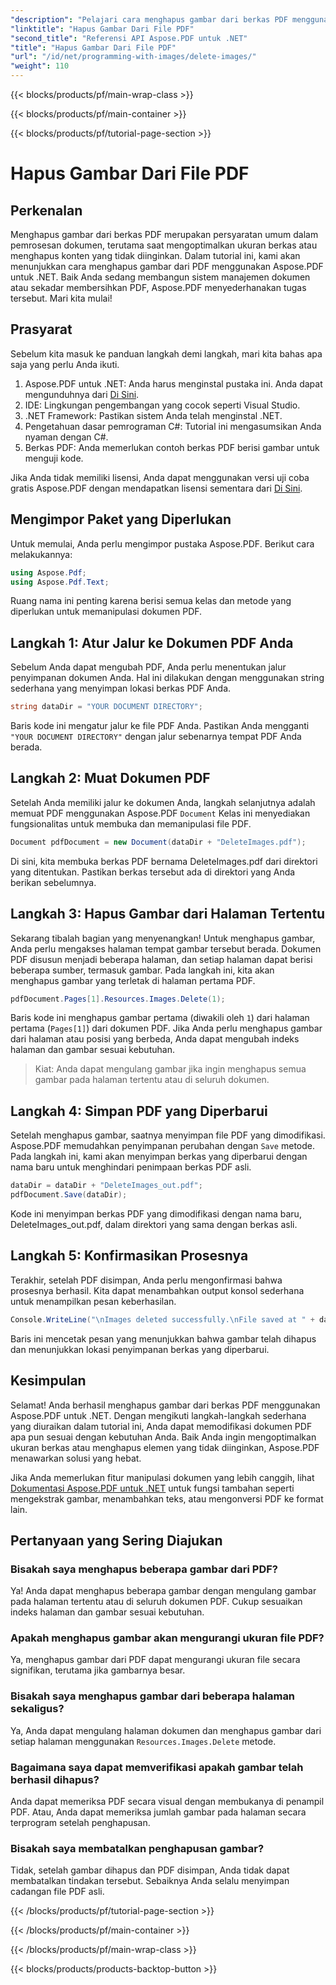 ```yaml
---
"description": "Pelajari cara menghapus gambar dari berkas PDF menggunakan Aspose.PDF untuk .NET dalam tutorial langkah demi langkah yang sederhana. Optimalkan PDF dengan menghapus gambar yang tidak diinginkan dengan mudah."
"linktitle": "Hapus Gambar Dari File PDF"
"second_title": "Referensi API Aspose.PDF untuk .NET"
"title": "Hapus Gambar Dari File PDF"
"url": "/id/net/programming-with-images/delete-images/"
"weight": 110
---
```


{{< blocks/products/pf/main-wrap-class >}}

{{< blocks/products/pf/main-container >}}

{{< blocks/products/pf/tutorial-page-section >}}

# Hapus Gambar Dari File PDF

## Perkenalan

Menghapus gambar dari berkas PDF merupakan persyaratan umum dalam pemrosesan dokumen, terutama saat mengoptimalkan ukuran berkas atau menghapus konten yang tidak diinginkan. Dalam tutorial ini, kami akan menunjukkan cara menghapus gambar dari PDF menggunakan Aspose.PDF untuk .NET. Baik Anda sedang membangun sistem manajemen dokumen atau sekadar membersihkan PDF, Aspose.PDF menyederhanakan tugas tersebut. Mari kita mulai!

## Prasyarat

Sebelum kita masuk ke panduan langkah demi langkah, mari kita bahas apa saja yang perlu Anda ikuti.

1. Aspose.PDF untuk .NET: Anda harus menginstal pustaka ini. Anda dapat mengunduhnya dari [Di Sini](https://releases.aspose.com/pdf/net/).
2. IDE: Lingkungan pengembangan yang cocok seperti Visual Studio.
3. .NET Framework: Pastikan sistem Anda telah menginstal .NET.
4. Pengetahuan dasar pemrograman C#: Tutorial ini mengasumsikan Anda nyaman dengan C#.
5. Berkas PDF: Anda memerlukan contoh berkas PDF berisi gambar untuk menguji kode.

Jika Anda tidak memiliki lisensi, Anda dapat menggunakan versi uji coba gratis Aspose.PDF dengan mendapatkan lisensi sementara dari [Di Sini](https://purchase.aspose.com/temporary-license/).

## Mengimpor Paket yang Diperlukan

Untuk memulai, Anda perlu mengimpor pustaka Aspose.PDF. Berikut cara melakukannya:

```csharp
using Aspose.Pdf;
using Aspose.Pdf.Text;
```

Ruang nama ini penting karena berisi semua kelas dan metode yang diperlukan untuk memanipulasi dokumen PDF.

## Langkah 1: Atur Jalur ke Dokumen PDF Anda

Sebelum Anda dapat mengubah PDF, Anda perlu menentukan jalur penyimpanan dokumen Anda. Hal ini dilakukan dengan menggunakan string sederhana yang menyimpan lokasi berkas PDF Anda.

```csharp
string dataDir = "YOUR DOCUMENT DIRECTORY";
```

Baris kode ini mengatur jalur ke file PDF Anda. Pastikan Anda mengganti `"YOUR DOCUMENT DIRECTORY"` dengan jalur sebenarnya tempat PDF Anda berada.

## Langkah 2: Muat Dokumen PDF

Setelah Anda memiliki jalur ke dokumen Anda, langkah selanjutnya adalah memuat PDF menggunakan Aspose.PDF `Document` Kelas ini menyediakan fungsionalitas untuk membuka dan memanipulasi file PDF.

```csharp
Document pdfDocument = new Document(dataDir + "DeleteImages.pdf");
```

Di sini, kita membuka berkas PDF bernama DeleteImages.pdf dari direktori yang ditentukan. Pastikan berkas tersebut ada di direktori yang Anda berikan sebelumnya.

## Langkah 3: Hapus Gambar dari Halaman Tertentu

Sekarang tibalah bagian yang menyenangkan! Untuk menghapus gambar, Anda perlu mengakses halaman tempat gambar tersebut berada. Dokumen PDF disusun menjadi beberapa halaman, dan setiap halaman dapat berisi beberapa sumber, termasuk gambar. Pada langkah ini, kita akan menghapus gambar yang terletak di halaman pertama PDF.

```csharp
pdfDocument.Pages[1].Resources.Images.Delete(1);
```

Baris kode ini menghapus gambar pertama (diwakili oleh `1`) dari halaman pertama (`Pages[1]`) dari dokumen PDF. Jika Anda perlu menghapus gambar dari halaman atau posisi yang berbeda, Anda dapat mengubah indeks halaman dan gambar sesuai kebutuhan.

> Kiat: Anda dapat mengulang gambar jika ingin menghapus semua gambar pada halaman tertentu atau di seluruh dokumen.

## Langkah 4: Simpan PDF yang Diperbarui

Setelah menghapus gambar, saatnya menyimpan file PDF yang dimodifikasi. Aspose.PDF memudahkan penyimpanan perubahan dengan `Save` metode. Pada langkah ini, kami akan menyimpan berkas yang diperbarui dengan nama baru untuk menghindari penimpaan berkas PDF asli.

```csharp
dataDir = dataDir + "DeleteImages_out.pdf";
pdfDocument.Save(dataDir);
```

Kode ini menyimpan berkas PDF yang dimodifikasi dengan nama baru, DeleteImages_out.pdf, dalam direktori yang sama dengan berkas asli.

## Langkah 5: Konfirmasikan Prosesnya

Terakhir, setelah PDF disimpan, Anda perlu mengonfirmasi bahwa prosesnya berhasil. Kita dapat menambahkan output konsol sederhana untuk menampilkan pesan keberhasilan.

```csharp
Console.WriteLine("\nImages deleted successfully.\nFile saved at " + dataDir);
```

Baris ini mencetak pesan yang menunjukkan bahwa gambar telah dihapus dan menunjukkan lokasi penyimpanan berkas yang diperbarui.

## Kesimpulan

Selamat! Anda berhasil menghapus gambar dari berkas PDF menggunakan Aspose.PDF untuk .NET. Dengan mengikuti langkah-langkah sederhana yang diuraikan dalam tutorial ini, Anda dapat memodifikasi dokumen PDF apa pun sesuai dengan kebutuhan Anda. Baik Anda ingin mengoptimalkan ukuran berkas atau menghapus elemen yang tidak diinginkan, Aspose.PDF menawarkan solusi yang hebat.

Jika Anda memerlukan fitur manipulasi dokumen yang lebih canggih, lihat [Dokumentasi Aspose.PDF untuk .NET](https://reference.aspose.com/pdf/net/) untuk fungsi tambahan seperti mengekstrak gambar, menambahkan teks, atau mengonversi PDF ke format lain.

## Pertanyaan yang Sering Diajukan

### Bisakah saya menghapus beberapa gambar dari PDF?
Ya! Anda dapat menghapus beberapa gambar dengan mengulang gambar pada halaman tertentu atau di seluruh dokumen PDF. Cukup sesuaikan indeks halaman dan gambar sesuai kebutuhan.

### Apakah menghapus gambar akan mengurangi ukuran file PDF?
Ya, menghapus gambar dari PDF dapat mengurangi ukuran file secara signifikan, terutama jika gambarnya besar.

### Bisakah saya menghapus gambar dari beberapa halaman sekaligus?
Ya, Anda dapat mengulang halaman dokumen dan menghapus gambar dari setiap halaman menggunakan `Resources.Images.Delete` metode.

### Bagaimana saya dapat memverifikasi apakah gambar telah berhasil dihapus?
Anda dapat memeriksa PDF secara visual dengan membukanya di penampil PDF. Atau, Anda dapat memeriksa jumlah gambar pada halaman secara terprogram setelah penghapusan.

### Bisakah saya membatalkan penghapusan gambar?
Tidak, setelah gambar dihapus dan PDF disimpan, Anda tidak dapat membatalkan tindakan tersebut. Sebaiknya Anda selalu menyimpan cadangan file PDF asli.

{{< /blocks/products/pf/tutorial-page-section >}}

{{< /blocks/products/pf/main-container >}}

{{< /blocks/products/pf/main-wrap-class >}}

{{< blocks/products/products-backtop-button >}}